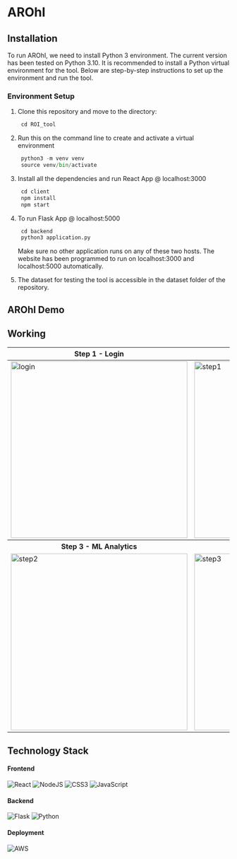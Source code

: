 # AROhI

## Installation

To run AROhI, we need to install Python 3 environment. The current version has been tested on Python 3.10. It is recommended to install a Python virtual environment for the tool. Below are step-by-step instructions to set up the environment and run the tool.

### Environment Setup

1. Clone this repository and move to the directory:
   ```python 
    cd ROI_tool
    ```
2. Run this on the command line to create and activate a virtual environment
   ```python 
    python3 -m venv venv
    source venv/bin/activate
    ```
3. Install all the dependencies and run React App @ localhost:3000
   ```js
    cd client
    npm install
    npm start
    ```
4. To run Flask App @ localhost:5000
   ```python
    cd backend
    python3 application.py
    ```
   Make sure no other application runs on any of these two hosts. The website has been programmed to run on localhost:3000 and localhost:5000 automatically.

5. The dataset for testing the tool is accessible in the dataset folder of the repository.

## AROhI Demo

## Working


<table>
  <head>
    <tr>
      <th>Step 1 - Login</th>
      <th>Step 2 - Upload Data</th>
    </tr>
  </thead>
  <tbody>
    <tr>
      <td><img width="400" alt="login" src="https://github.com/user-attachments/assets/c38a4fd6-3113-46bf-a5f3-65e06c929553"></td>
      <td><img width="400" alt="step1" src="https://github.com/user-attachments/assets/9638e6bb-4390-488e-95bc-9b8804a8cfd9"></td>
    </tr>
    <tr>
      <th>Step 3 - ML Analytics</th>
      <th>Step 4 - ROI Analytics</th>
    </tr>
    <tr>
      <td><img width="400" alt="step2" src="https://github.com/user-attachments/assets/fa1b6a48-6a85-46ba-bcff-75d69898a585"></td>
      <td><img width="400" alt="step3" src="https://github.com/user-attachments/assets/c92bc692-40ee-4295-8a97-d51896e7c90f"></td>
    </tr>
  </tbody>
</table>



## Technology Stack
#### Frontend

![React](https://img.shields.io/badge/react-%2320232a.svg?style=for-the-badge&logo=react&logoColor=%2361DAFB)
![NodeJS](https://img.shields.io/badge/node.js-6DA55F?style=for-the-badge&logo=node.js&logoColor=white)
![CSS3](https://img.shields.io/badge/css3-%231572B6.svg?style=for-the-badge&logo=css3&logoColor=white)
![JavaScript](https://img.shields.io/badge/javascript-%23323330.svg?style=for-the-badge&logo=javascript&logoColor=%23F7DF1E)


#### Backend

![Flask](https://img.shields.io/badge/flask-%23000.svg?style=for-the-badge&logo=flask&logoColor=white)
![Python](https://img.shields.io/badge/python-3670A0?style=for-the-badge&logo=python&logoColor=ffdd54)

#### Deployment

![AWS](https://img.shields.io/badge/AWS-%23FF9900.svg?style=for-the-badge&logo=amazon-aws&logoColor=white)


